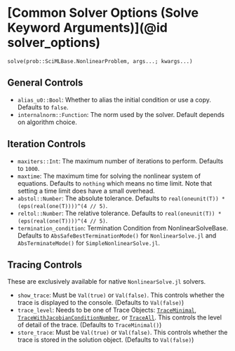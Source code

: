 # [Common Solver Options (Solve Keyword Arguments)](@id solver_options)

```@docs
solve(prob::SciMLBase.NonlinearProblem, args...; kwargs...)
```

## General Controls

  - `alias_u0::Bool`: Whether to alias the initial condition or use a copy.
    Defaults to `false`.
  - `internalnorm::Function`: The norm used by the solver. Default depends on algorithm
    choice.

## Iteration Controls

  - `maxiters::Int`: The maximum number of iterations to perform. Defaults to `1000`.
  - `maxtime`: The maximum time for solving the nonlinear system of equations. Defaults to
    `nothing` which means no time limit. Note that setting a time limit does have a small
    overhead.
  - `abstol::Number`: The absolute tolerance. Defaults to
    `real(oneunit(T)) * (eps(real(one(T))))^(4 // 5)`.
  - `reltol::Number`: The relative tolerance. Defaults to
    `real(oneunit(T)) * (eps(real(one(T))))^(4 // 5)`.
  - `termination_condition`: Termination Condition from NonlinearSolveBase. Defaults to
    `AbsSafeBestTerminationMode()` for `NonlinearSolve.jl` and `AbsTerminateMode()` for
    `SimpleNonlinearSolve.jl`.

## Tracing Controls

These are exclusively available for native `NonlinearSolve.jl` solvers.

  - `show_trace`: Must be `Val(true)` or `Val(false)`. This controls whether the trace is
    displayed to the console. (Defaults to `Val(false)`)
  - `trace_level`: Needs to be one of Trace Objects: [`TraceMinimal`](@ref),
    [`TraceWithJacobianConditionNumber`](@ref), or [`TraceAll`](@ref). This controls the
    level of detail of the trace. (Defaults to `TraceMinimal()`)
  - `store_trace`: Must be `Val(true)` or `Val(false)`. This controls whether the trace is
    stored in the solution object. (Defaults to `Val(false)`)
